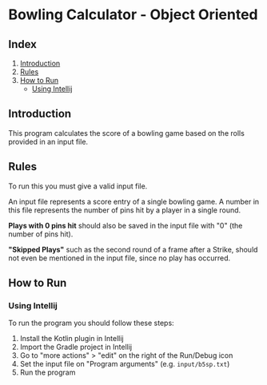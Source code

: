 # Bowling Calculator - Object Oriented

## Index

1. [Introduction](#introduction)
2. [Rules](#rules)
3. [How to Run](#how-to-compile-and-run)
   - [Using Intellij](#using-intellij)

## Introduction

This program calculates the score of a bowling game based on the rolls provided in an input file.

## Rules

To run this you must give a valid input file.

An input file represents a score entry of a single bowling game. A number in this file represents the number of pins hit by a player in a single round.

**Plays with 0 pins hit** should also be saved in the input file with "0" (the number of pins hit).

**"Skipped Plays"** such as the second round of a frame after a Strike, should not even be mentioned in the input file, since no play has occurred.

## How to Run

### Using Intellij

To run the program you should follow these steps:

1. Install the Kotlin plugin in Intellij 
2. Import the Gradle project in Intellij
3. Go to "more actions" > "edit" on the right of the Run/Debug icon
4. Set the input file on "Program arguments" (e.g. `input/b5sp.txt`)
5. Run the program 